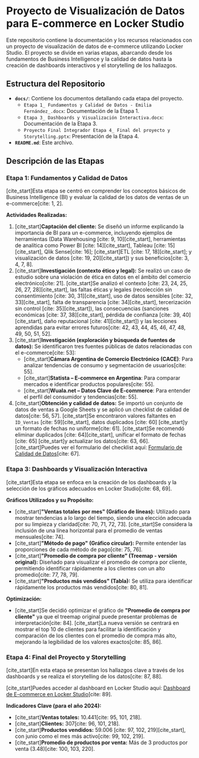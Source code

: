 # Proyecto de Visualización de Datos para E-commerce en Locker Studio

Este repositorio contiene la documentación y los recursos relacionados con un proyecto de visualización de datos de e-commerce utilizando Locker Studio. El proyecto se divide en varias etapas, abarcando desde los fundamentos de Business Intelligence y la calidad de datos hasta la creación de dashboards interactivos y el storytelling de los hallazgos.

## Estructura del Repositorio

* **`docs/`**: Contiene los documentos detallando cada etapa del proyecto.
    * `Etapa 1_ Fundamentos y Calidad de Datos - Emilia Fernández_.docx`: Documentación de la Etapa 1.
    * `Etapa 3_ Dashboards y Visualización Interactiva.docx`: Documentación de la Etapa 3.
    * `Proyecto Final Integrador Etapa 4_ Final del proyecto y Storytelling.pptx`: Presentación de la Etapa 4.
* **`README.md`**: Este archivo.

## Descripción de las Etapas

### Etapa 1: Fundamentos y Calidad de Datos

[cite_start]Esta etapa se centró en comprender los conceptos básicos de Business Intelligence (BI) y evaluar la calidad de los datos de ventas de un e-commerce[cite: 1, 2].

**Actividades Realizadas:**

1.  [cite_start]**Captación del cliente:** Se diseñó un informe explicando la importancia de BI para un e-commerce, incluyendo ejemplos de herramientas (Data Warehousing [cite: 9, 10][cite_start], herramientas de analítica como Power BI [cite: 14][cite_start], Tableau [cite: 15][cite_start], Qlik Sense[cite: 16]; [cite_start]ETL [cite: 17, 18][cite_start]; y visualización de datos [cite: 19, 20][cite_start]) y sus beneficios[cite: 3, 4, 7, 8].
2.  [cite_start]**Investigación (contexto ético y legal):** Se realizó un caso de estudio sobre una violación de ética en datos en el ámbito del comercio electrónico[cite: 21]. [cite_start]Se analizó el contexto [cite: 23, 24, 25, 26, 27, 28][cite_start], las faltas éticas y legales (recolección sin consentimiento [cite: 30, 31][cite_start], uso de datos sensibles [cite: 32, 33][cite_start], falta de transparencia [cite: 34][cite_start], tercerización sin control [cite: 35][cite_start]), las consecuencias (sanciones económicas [cite: 37, 38][cite_start], pérdida de confianza [cite: 39, 40][cite_start], daño reputacional [cite: 41][cite_start]) y las lecciones aprendidas para evitar errores futuros[cite: 42, 43, 44, 45, 46, 47, 48, 49, 50, 51, 52].
3.  [cite_start]**Investigación (exploración y búsqueda de fuentes de datos):** Se identificaron tres fuentes públicas de datos relacionadas con el e-commerce[cite: 53]:
    * [cite_start]**Cámara Argentina de Comercio Electrónico (CACE)**: Para analizar tendencias de consumo y segmentación de usuarios[cite: 55].
    * [cite_start]**Statista – E-commerce en Argentina**: Para comparar mercados e identificar productos populares[cite: 55].
    * [cite_start]**Wuala.net – Datos Clave de E-commerce**: Para entender el perfil del consumidor y tendencias[cite: 55].
4.  [cite_start]**Obtención y calidad de datos:** Se importó un conjunto de datos de ventas a Google Sheets y se aplicó un checklist de calidad de datos[cite: 56, 57]. [cite_start]Se encontraron valores faltantes en `ID_Ventas` [cite: 59][cite_start], datos duplicados [cite: 60] [cite_start]y un formato de fechas no uniforme[cite: 61]. [cite_start]Se recomendó eliminar duplicados [cite: 64][cite_start], unificar el formato de fechas [cite: 65] [cite_start]y actualizar los datos[cite: 63, 66]. [cite_start]Puedes ver el formulario del checklist aquí: [Formulario de Calidad de Datos](https://docs.google.com/forms/d/e/1FAIpQLSeT7-fvMgu_nwdxatzkWVxGMkHkhU5LnJkArrD1UULCbjalsQ/viewform?usp=dialog)[cite: 67].

### Etapa 3: Dashboards y Visualización Interactiva

[cite_start]Esta etapa se enfoca en la creación de los dashboards y la selección de los gráficos adecuados en Locker Studio[cite: 68, 69].

**Gráficos Utilizados y su Propósito:**

* [cite_start]**"Ventas totales por mes" (Gráfico de líneas):** Utilizado para mostrar tendencias a lo largo del tiempo, siendo una elección adecuada por su limpieza y claridad[cite: 70, 71, 72, 73]. [cite_start]Se considera la inclusión de una línea horizontal para el promedio de ventas mensuales[cite: 74].
* [cite_start]**"Método de pago" (Gráfico circular):** Permite entender las proporciones de cada método de pago[cite: 75, 76].
* [cite_start]**"Promedio de compra por cliente" (Treemap - versión original):** Diseñado para visualizar el promedio de compra por cliente, permitiendo identificar rápidamente a los clientes con un alto promedio[cite: 77, 78, 79].
* [cite_start]**"Productos más vendidos" (Tabla):** Se utiliza para identificar rápidamente los productos más vendidos[cite: 80, 81].

**Optimización:**

* [cite_start]Se decidió optimizar el gráfico de **"Promedio de compra por cliente"** ya que el treemap original puede presentar problemas de interpretación[cite: 84]. [cite_start]La nueva versión se centrará en mostrar el top 10 de clientes para facilitar la identificación y comparación de los clientes con el promedio de compra más alto, mejorando la legibilidad de los valores exactos[cite: 85, 86].

### Etapa 4: Final del Proyecto y Storytelling

[cite_start]En esta etapa se presentan los hallazgos clave a través de los dashboards y se realiza el storytelling de los datos[cite: 87, 88].

[cite_start]Puedes acceder al dashboard en Locker Studio aquí: [Dashboard de E-commerce en Locker Studio](https://lookerstudio.google.com/reporting/495f1084-597b-4651-9dfc-7c9f955bd3ed)[cite: 89].

**Indicadores Clave (para el año 2024):**

* [cite_start]**Ventas totales:** 10.441[cite: 95, 101, 218].
* [cite_start]**Clientes:** 307[cite: 96, 101, 218].
* [cite_start]**Productos vendidos:** 59.006 [cite: 97, 102, 219][cite_start], con junio como el mes más activo[cite: 99, 102, 219].
* [cite_start]**Promedio de productos por venta:** Más de 3 productos por venta (3.48)[cite: 100, 103, 220].
